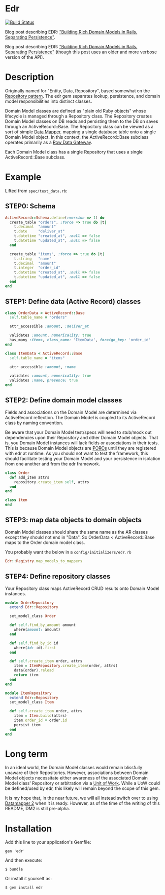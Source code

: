# Edr
[![Build Status](https://travis-ci.org/nulogy/edr.png)](https://travis-ci.org/nulogy/edr)

Blog post describing EDR: ["Building Rich Domain Models in Rails. Separating Persistence"](http://victorsavkin.com/post/41016739721/building-rich-domain-models-in-rails-separating).

Blog post describing EDR: ["Building Rich Domain Models in Rails. Separating Persistence"](http://engineering.nulogy.com/posts/building-rich-domain-models-in-rails-separating-persistence) (though this post uses an older and more verbose version of the API).

# Description

Originally named for "Entity, Data, Repository", based somewhat on the [Repository pattern](http://martinfowler.com/eaaCatalog/repository.html).  The edr gem separates lookup, persistence, and domain model responsibilities into distinct classes.  

Domain Model classes are defined as "plain old Ruby objects" whose lifecycle is managed through a Repository class.  The Repository creates Domain Model classes on DB reads and persisting them to the DB on saves through an ActiveRecord::Base.  The Repository class can be viewed as a sort of simple [Data Mapper](http://martinfowler.com/eaaCatalog/dataMapper.html), mapping a single database table onto a single Domain Model object.  In this context, the ActiveRecord::Base subclass operates primarily as a [Row Data Gateway](http://martinfowler.com/eaaCatalog/rowDataGateway.html).

Each Domain Model class has a single Repository that uses a single ActiveRecord::Base subclass.

# Example

Lifted from <code>spec/test_data.rb</code>:

## STEP0: Schema
``` ruby
ActiveRecord::Schema.define(:version => 1) do
  create_table "orders", :force => true do |t|
    t.decimal  "amount"
    t.date     "deliver_at"
    t.datetime "created_at", :null => false
    t.datetime "updated_at", :null => false
  end

  create_table "items", :force => true do |t|
    t.string   "name"
    t.decimal  "amount"
    t.integer  "order_id"
    t.datetime "created_at", :null => false
    t.datetime "updated_at", :null => false
  end
end
```

## STEP1: Define data (Active Record) classes
``` ruby
class OrderData < ActiveRecord::Base
  self.table_name = "orders"

  attr_accessible :amount, :deliver_at

  validates :amount, numericality: true
  has_many :items, class_name: 'ItemData', foreign_key: 'order_id'
end

class ItemData < ActiveRecord::Base
  self.table_name = "items"

  attr_accessible :amount, :name

  validates :amount, numericality: true
  validates :name, presence: true
end
```

## STEP2: Define domain model classes

Fields and associations on the Domain Model are determined via ActiveRecord reflection.  The Domain Model is coupled to its ActiveRecord class by naming convention.

Be aware that your Domain Model test/specs will need to stub/mock out dependencies upon their Repository and other Domain Model objects.  That is, you Domain Model instances will lack fields or associations in their tests. This is because Domain Model objects are [POROs](http://blog.jayfields.com/2007/10/ruby-poro.html) until they are registered with edr at runtime.  As you should not want to test the framework, this should facilitate testing your Domain Model and your persistence in isolation from one another and from the edr framework.

``` ruby
class Order
  def add_item attrs
    repository.create_item self, attrs
  end
end

class Item
end
```

## STEP3: map data objects to domain objects

Domain Model classes should share the same name as the AR classes except they should not end in "Data".  So OrderData < ActiveRecord::Base maps to the Order domain model class.

You probably want the below in a <code>config/initializers/edr.rb</code>

``` ruby
Edr::Registry.map_models_to_mappers
```


## STEP4: Define repository classes 

Your Repository class maps ActiveRecord CRUD results onto Domain Model instances.

``` ruby
module OrderRepository
  extend Edr::Repository

  set_model_class Order

  def self.find_by_amount amount
    where(amount: amount)
  end

  def self.find_by_id id
    where(id: id).first
  end

  def self.create_item order, attrs
    item = ItemRepository.create_item(order, attrs)
    data(order).reload
    return item
  end
end

module ItemRepository
  extend Edr::Repository
  set_model_class Item

  def self.create_item order, attrs
    item = Item.build(attrs)
    item.order_id = order.id
    persist item
  end
end
```
# Long term

In an ideal world, the Domain Model classes would remain blissfully unaware of their Repositories.  However, associations between Domain Model objects necessitate either awareness of the associated Domain Model class' Repository or arbitration via a [Unit of Work](http://martinfowler.com/eaaCatalog/unitOfWork.html).  While a UoW could be defined/used by edr, this likely will remain beyond the scope of this gem.

It is my hope that, in the near future, we will all instead switch over to using [Datamapper 2](http://github.com/dm-mapper) when it is ready.  However, as of the time of the writing of this README, DM2 is still pre-alpha.

# Installation

Add this line to your application's Gemfile:

    gem 'edr'

And then execute:

    $ bundle

Or install it yourself as:

    $ gem install edr

